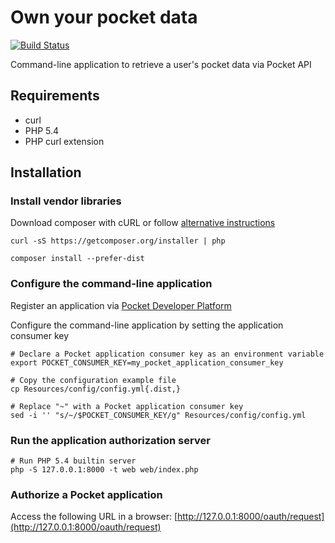 Own your pocket data
=================

[![Build Status](https://travis-ci.org/WeavingTheWeb/OwnYourPocketData.svg)](https://travis-ci.org/WeavingTheWeb/OwnYourPocketData)

Command-line application to retrieve a user's pocket data via Pocket API

## Requirements

 * curl
 * PHP 5.4
 * PHP curl extension

## Installation

### Install vendor libraries

Download composer with cURL or follow [alternative instructions](https://getcomposer.org/download/)

```
curl -sS https://getcomposer.org/installer | php
```

```
composer install --prefer-dist 
```

### Configure the command-line application

Register an application via [Pocket Developer Platform](http://getpocket.com/developer/apps/new)

Configure the command-line application by setting the application consumer key

```
# Declare a Pocket application consumer key as an environment variable
export POCKET_CONSUMER_KEY=my_pocket_application_consumer_key

# Copy the configuration example file
cp Resources/config/config.yml{.dist,}

# Replace "~" with a Pocket application consumer key
sed -i '' "s/~/$POCKET_CONSUMER_KEY/g" Resources/config/config.yml
```

### Run the application authorization server

```
# Run PHP 5.4 builtin server
php -S 127.0.0.1:8000 -t web web/index.php
```

### Authorize a Pocket application


Access the following URL in a browser: [http://127.0.0.1:8000/oauth/request](http://127.0.0.1:8000/oauth/request)